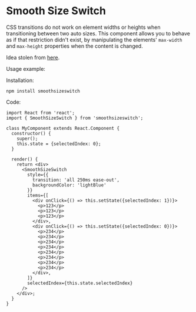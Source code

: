 # Smooth Size Switch

CSS transitions do not work on element widths or heights
when transitioning between two auto sizes. This component
allows you to behave as if that restriction didn't exist,
by manipulating the elements' `max-width` and `max-height`
properties when the content is changed.

Idea stolen from [here](https://codepen.io/kriede/details/RVYXZW).

Usage example:

Installation:

    npm install smoothsizeswitch

Code:

    import React from 'react';
    import { SmoothSizeSwitch } from 'smoothsizeswitch';

    class MyComponent extends React.Component {
      constructor() {
        super();
        this.state = {selectedIndex: 0};
      }

      render() {
        return <div>
          <SmoothSizeSwitch
            style={{
              transition: 'all 250ms ease-out',
              backgroundColor: 'lightBlue'
            }}
            items={[
              <div onClick={() => this.setState({selectedIndex: 1})}>
                <p>123</p>
                <p>123</p>
                <p>123</p>
              </div>,
              <div onClick={() => this.setState({selectedIndex: 0})}>
                <p>234</p>
                <p>234</p>
                <p>234</p>
                <p>234</p>
                <p>234</p>
                <p>234</p>
                <p>234</p>
                <p>234</p>
              </div>,
            ]}
            selectedIndex={this.state.selectedIndex}
          />
        </div>;
      }
    }

